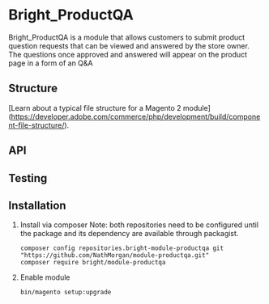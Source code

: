 # Bright_ProductQA

Bright_ProductQA is a module that allows customers to submit product question requests
that can be viewed and answered by the store owner. The questions once approved and answered will appear
on the product page in a form of an Q&A

## Structure

[Learn about a typical file structure for a Magento 2 module]
(https://developer.adobe.com/commerce/php/development/build/component-file-structure/).

## API

## Testing

## Installation

1. Install via composer
   Note: both repositories need to be configured until the package and its dependency are available through packagist.
   ```
   composer config repositories.bright-module-productqa git "https://github.com/NathMorgan/module-productqa.git"
   composer require bright/module-productqa
   ```
2. Enable module
   ```
   bin/magento setup:upgrade
   ```
